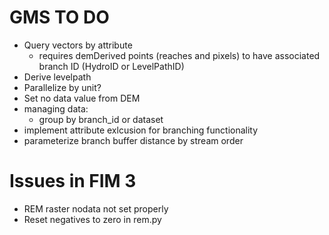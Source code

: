 # GMS TO DO
- Query vectors by attribute
    - requires demDerived points (reaches and pixels) to have associated branch ID (HydroID or LevelPathID)
- Derive levelpath
- Parallelize by unit?
- Set no data value from DEM
- managing data: 
    - group by branch_id or dataset
- implement attribute exlcusion for branching functionality
- parameterize branch buffer distance by stream order


# Issues in FIM 3
- REM raster nodata not set properly
- Reset negatives to zero in rem.py

